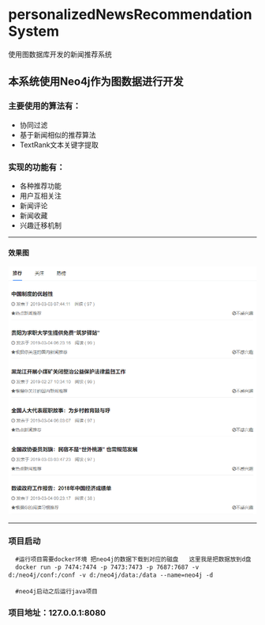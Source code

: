 # personalizedNewsRecommendationSystem
使用图数据库开发的新闻推荐系统

## 本系统使用Neo4j作为图数据进行开发

### 主要使用的算法有：

- 协同过滤
- 基于新闻相似的推荐算法
- TextRank文本关键字提取

### 实现的功能有：
- 各种推荐功能
- 用户互相关注
- 新闻评论
- 新闻收藏
- 兴趣迁移机制

-----

#### 效果图
![image](home.png)

-----

### 项目启动
```
  #运行项目需要docker环境 把neo4j的数据下载到对应的磁盘   这里我是把数据放到d盘
  docker run -p 7474:7474 -p 7473:7473 -p 7687:7687 -v d:/neo4j/conf:/conf -v d:/neo4j/data:/data --name=neo4j -d
  
  #neo4j启动之后运行java项目
```

### 项目地址：127.0.0.1:8080
